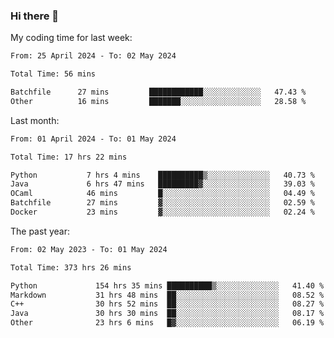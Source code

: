 ### Hi there 👋

My coding time for last week:

<!--START_SECTION:week-->

```txt
From: 25 April 2024 - To: 02 May 2024

Total Time: 56 mins

Batchfile      27 mins         ████████████░░░░░░░░░░░░░   47.43 %
Other          16 mins         ███████░░░░░░░░░░░░░░░░░░   28.58 %
```

<!--END_SECTION:week-->

Last month:

<!--START_SECTION:month-->

```txt
From: 01 April 2024 - To: 01 May 2024

Total Time: 17 hrs 22 mins

Python           7 hrs 4 mins    ██████████▒░░░░░░░░░░░░░░   40.73 %
Java             6 hrs 47 mins   █████████▓░░░░░░░░░░░░░░░   39.03 %
OCaml            46 mins         █░░░░░░░░░░░░░░░░░░░░░░░░   04.49 %
Batchfile        27 mins         ▓░░░░░░░░░░░░░░░░░░░░░░░░   02.59 %
Docker           23 mins         ▓░░░░░░░░░░░░░░░░░░░░░░░░   02.24 %
```

<!--END_SECTION:month-->

The past year:

<!--START_SECTION:year-->

```txt
From: 02 May 2023 - To: 01 May 2024

Total Time: 373 hrs 26 mins

Python             154 hrs 35 mins ██████████▒░░░░░░░░░░░░░░   41.40 %
Markdown           31 hrs 48 mins  ██░░░░░░░░░░░░░░░░░░░░░░░   08.52 %
C++                30 hrs 52 mins  ██░░░░░░░░░░░░░░░░░░░░░░░   08.27 %
Java               30 hrs 30 mins  ██░░░░░░░░░░░░░░░░░░░░░░░   08.17 %
Other              23 hrs 6 mins   █▓░░░░░░░░░░░░░░░░░░░░░░░   06.19 %
```

<!--END_SECTION:year-->
